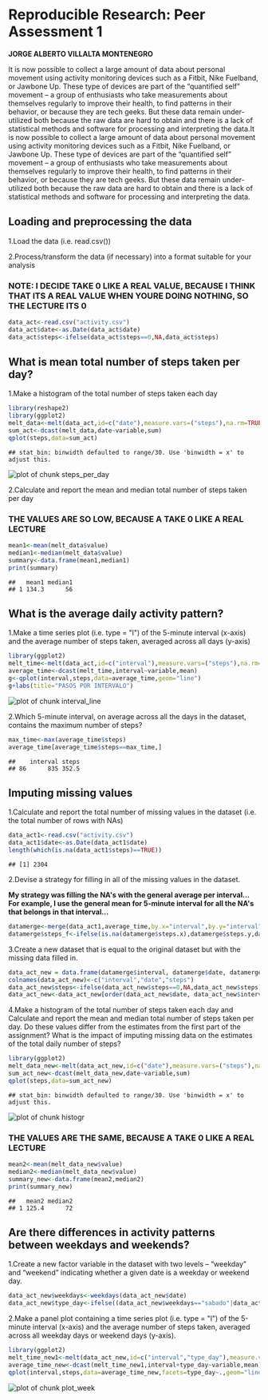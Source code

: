 Reproducible Research: Peer Assessment 1
========================================================
**JORGE ALBERTO VILLALTA MONTENEGRO**

It is now possible to collect a large amount of data about personal movement using activity monitoring devices such as a Fitbit, Nike Fuelband, or Jawbone Up. These type of devices are part of the “quantified self” movement – a group of enthusiasts who take measurements about themselves regularly to improve their health, to find patterns in their behavior, or because they are tech geeks. But these data remain under-utilized both because the raw data are hard to obtain and there is a lack of statistical methods and software for processing and interpreting the data.It is now possible to collect a large amount of data about personal movement using activity monitoring devices such as a Fitbit, Nike Fuelband, or Jawbone Up. These type of devices are part of the “quantified self” movement – a group of enthusiasts who take measurements about themselves regularly to improve their health, to find patterns in their behavior, or because they are tech geeks. But these data remain under-utilized both because the raw data are hard to obtain and there is a lack of statistical methods and software for processing and interpreting the data.

## Loading and preprocessing the data

1.Load the data (i.e. read.csv())

2.Process/transform the data (if necessary) into a format suitable for your analysis

### **NOTE: I DECIDE TAKE 0 LIKE A REAL VALUE, BECAUSE I THINK THAT ITS A REAL VALUE WHEN YOURE DOING NOTHING, SO THE LECTURE ITS 0**



```r
data_act<-read.csv("activity.csv")
data_act$date<-as.Date(data_act$date)
data_act$steps<-ifelse(data_act$steps==0,NA,data_act$steps)
```

## What is mean total number of steps taken per day?

1.Make a histogram of the total number of steps taken each day


```r
library(reshape2)
library(ggplot2)
melt_data<-melt(data_act,id=c("date"),measure.vars=("steps"),na.rm=TRUE)
sum_act<-dcast(melt_data,date~variable,sum)
qplot(steps,data=sum_act)
```

```
## stat_bin: binwidth defaulted to range/30. Use 'binwidth = x' to adjust this.
```

![plot of chunk steps_per_day](figure/steps_per_day.png) 

2.Calculate and report the mean and median total number of steps taken per day

### THE VALUES ARE SO LOW, BECAUSE A TAKE 0 LIKE A REAL LECTURE


```r
mean1<-mean(melt_data$value)
median1<-median(melt_data$value)
summary<-data.frame(mean1,median1)
print(summary)
```

```
##   mean1 median1
## 1 134.3      56
```

## What is the average daily activity pattern?

1.Make a time series plot (i.e. type = "l") of the 5-minute interval (x-axis) and the average number of steps taken, averaged across all days (y-axis)


```r
library(ggplot2)
melt_time<-melt(data_act,id=c("interval"),measure.vars=("steps"),na.rm=TRUE)
average_time<-dcast(melt_time,interval~variable,mean)
g<-qplot(interval,steps,data=average_time,geom="line")
g+labs(title="PASOS POR INTERVALO")
```

![plot of chunk interval_line](figure/interval_line.png) 

2.Which 5-minute interval, on average across all the days in the dataset, contains the maximum number of steps?


```r
max_time<-max(average_time$steps)
average_time[average_time$steps==max_time,]
```

```
##    interval steps
## 86      835 352.5
```
## Imputing missing values

1.Calculate and report the total number of missing values in the dataset (i.e. the total number of rows with NAs)


```r
data_act1<-read.csv("activity.csv")
data_act1$date<-as.Date(data_act1$date)
length(which(is.na(data_act1$steps)==TRUE))
```

```
## [1] 2304
```

2.Devise a strategy for filling in all of the missing values in the dataset.

**My strategy was filling the NA's with the general average per interval... For example, I use the general mean for 5-minute interval for all the NA's that belongs in that interval...**


```r
datamerge<-merge(data_act1,average_time,by.x="interval",by.y="interval")
datamerge$steps_f<-ifelse(is.na(datamerge$steps.x),datamerge$steps.y,datamerge$steps.x)
```

3.Create a new dataset that is equal to the original dataset but with the missing data filled in.


```r
data_act_new = data.frame(datamerge$interval, datamerge$date, datamerge$steps_f)  
colnames(data_act_new)<-c("interval","date","steps")
data_act_new$steps<-ifelse(data_act_new$steps==0,NA,data_act_new$steps)
data_act_new<-data_act_new[order(data_act_new$date, data_act_new$interval),]
```

4.Make a histogram of the total number of steps taken each day and Calculate and report the mean and median total number of steps taken per day. Do these values differ from the estimates from the first part of the assignment? What is the impact of imputing missing data on the estimates of the total daily number of steps?


```r
library(ggplot2)
melt_data_new<-melt(data_act_new,id=c("date"),measure.vars=("steps"),na.rm=TRUE)
sum_act_new<-dcast(melt_data_new,date~variable,sum)
qplot(steps,data=sum_act_new)
```

```
## stat_bin: binwidth defaulted to range/30. Use 'binwidth = x' to adjust this.
```

![plot of chunk histogr](figure/histogr.png) 
### THE VALUES ARE THE SAME, BECAUSE A TAKE 0 LIKE A REAL LECTURE


```r
mean2<-mean(melt_data_new$value)
median2<-median(melt_data_new$value)
summary_new<-data.frame(mean2,median2)
print(summary_new)
```

```
##   mean2 median2
## 1 125.4      72
```
## Are there differences in activity patterns between weekdays and weekends?

1.Create a new factor variable in the dataset with two levels – “weekday” and “weekend” indicating whether a given date is a weekday or weekend day.


```r
data_act_new$weekdays<-weekdays(data_act_new$date)
data_act_new$type_day<-ifelse((data_act_new$weekdays=="sabado"|data_act_new$weekdays=="saturday"|data_act_new$weekdays=="domingo"|data_act_new$weekdays=="sunday"),"weekend","weekday")
```

2.Make a panel plot containing a time series plot (i.e. type = "l") of the 5-minute interval (x-axis) and the average number of steps taken, averaged across all weekday days or weekend days (y-axis). 


```r
library(ggplot2)
melt_time_new1<-melt(data_act_new,id=c("interval","type_day"),measure.vars=("steps"),na.rm=TRUE)
average_time_new<-dcast(melt_time_new1,interval+type_day~variable,mean)
qplot(interval,steps,data=average_time_new,facets=type_day~.,geom="line")
```

![plot of chunk plot_week](figure/plot_week.png) 
